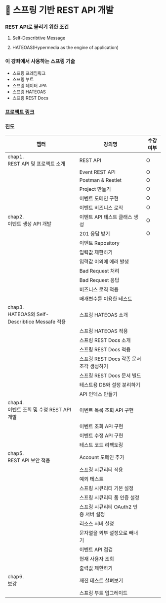 # :pencil: 스프링 기반 REST API 개발

### REST API로 불리기 위한 조건

1. Self-Describtive Message

2. HATEOAS(Hypermedia as the engine of application)



### 이 강좌에서 사용하는 스프링 기술

- 스프링 프레임워크
- 스프링 부트
- 스프링 데이터 JPA
- 스프링 HATEOAS
- 스프링 REST Docs



### [프로젝트 링크](https://github.com/dlguswjd0258/rest-api-with-spring)



### 진도

| 챕터                                              | 강의명                                   | 수강여부 |
| ------------------------------------------------- | ---------------------------------------- | -------- |
| chap1. <br>REST API 및 프로젝트 소개              | REST API                                 | O        |
|                                                   | Event REST API                           | O        |
|                                                   | Postman & Restlet                        | O        |
|                                                   | Project 만들기                           | O        |
|                                                   | 이벤트 도메인 구현                       | O        |
|                                                   | 이벤트 비즈니스 로직                     | O        |
| chap2.<br>이벤트 생성 API 개발                    | 이벤트 API 테스트 클래스 생성            | O        |
|                                                   | 201 응답 받기                            | O        |
|                                                   | 이벤트 Repository                        |          |
|                                                   | 입력값 제한하기                          |          |
|                                                   | 입력값 이외에 에러 발생                  |          |
|                                                   | Bad Request 처리                         |          |
|                                                   | Bad Request 응답                         |          |
|                                                   | 비즈니스 로직 적용                       |          |
|                                                   | 매개변수를 이용한 테스트                 |          |
| chap3.<br>HATEOAS와 Self-Describtice Messafe 적용 | 스프링 HATEOAS 소개                      |          |
|                                                   | 스프링 HATEOAS 적용                      |          |
|                                                   | 스프링 REST Docs 소개                    |          |
|                                                   | 스프링 REST Docs 적용                    |          |
|                                                   | 스프링 REST Docs 각종 문서 조각 생성하기 |          |
|                                                   | 스프링 REST Docs 문서 빌드               |          |
|                                                   | 테스트용 DB와 설정 분리하기              |          |
|                                                   | API 인덱스 만들기                        |          |
| chap4.<br>이벤트 조회 및 수정 REST API 개발       | 이벤트 목록 조회 API 구현                |          |
|                                                   | 이벤트 조회 API 구현                     |          |
|                                                   | 이벤트 수정 API 구현                     |          |
|                                                   | 테스트 코드 리팩토링                     |          |
| chap5.<br>REST API 보안 적용                      | Account 도메인 추가                      |          |
|                                                   | 스프링 시큐리티 적용                     |          |
|                                                   | 예외 테스트                              |          |
|                                                   | 스프링 시큐리티 기본 설정                |          |
|                                                   | 스프링 시큐리티 폼 인증 설정             |          |
|                                                   | 스프링 시큐리티 OAuth2 인증 서버 설정    |          |
|                                                   | 리소스 서버 설정                         |          |
|                                                   | 문자열을 외부 설정으로 빼내기            |          |
|                                                   | 이벤트 API 점검                          |          |
|                                                   | 현재 사용자 조회                         |          |
|                                                   | 출력값 제한하기                          |          |
| chap6.<br>보강                                    | 깨진 테스트 살펴보기                     |          |
|                                                   | 스프링 부트 업그레이드                   |          |

